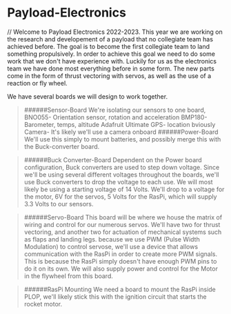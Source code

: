 # Payload-Electronics
// Welcome to Payload Electronics 2022-2023. This year we are working on the research and developement of a payload that no collegiate team has achieved before. 
The goal is to become the first collegiate team to land something propulsively.
In order to achieve this goal we need to do some work that we don't have experience with.
Luckily for us as the electronics team we have done most everything before in some form. The new parts come in the form of thrust vectoring with servos, as well as
the use of a reaction or fly wheel.

We have several boards we will design to work together.

> ######Sensor-Board
   We're isolating our sensors to one board, 
       BNO055- Orientation sensor, rotation and acceleration
       BMP180- Barometer, temps, altitude
       Adafruit Ultimate GPS- location bviously
       Camera- It's likely we'll use a camera onboard
>######Power-Board
   We'll use this simply to mount batteries, and possibly merge this with the Buck-converter board.
   
>######Buck Converter-Board
   Dependent on the Power board configuration,
     Buck converters are used to step down voltage. 
     Since we'll be using several different voltages throughout the boards, we'll use Buck converters to drop the voltage to each use.
     We will most likely be using a starting voltage of 14 Volts.
        We'll drop to a voltage for the motor, 6V for the servos, 5 Volts for the RasPi, which will supply 3.3 Volts to our sensors.
        
>######Servo-Board
   This board will be where we house the matrix of wiring and control for our numerous servos.
     We'll have two for thrust vectoring, and another two for actuation of mechanical systems such as flaps and landing legs. 
     because we use PWM (Pulse Width Modulation) to control servose, we'll use a device that allows communication
     with the RasPi in order to create more PWM signals. This is because the RasPi simply doesn't have enough PWM pins to do it on its own.
     We will also supply power and control for the Motor in the flywheel from this board.
     
>######RasPi Mounting
   We need a board to mount the RasPi inside PLOP, we'll likely stick this with the ignition circuit that starts the rocket motor.
   
        
       


  
